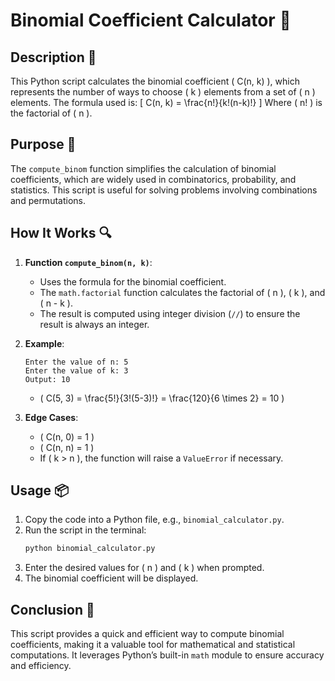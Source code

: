 # Binomial Coefficient Calculator 🧮

## Description 📝

This Python script calculates the binomial coefficient \( C(n, k) \), which represents the number of ways to choose \( k \) elements from a set of \( n \) elements. The formula used is:
\[
C(n, k) = \frac{n!}{k!(n-k)!}
\]
Where \( n! \) is the factorial of \( n \).

## Purpose 🎯

The `compute_binom` function simplifies the calculation of binomial coefficients, which are widely used in combinatorics, probability, and statistics. This script is useful for solving problems involving combinations and permutations.

## How It Works 🔍

1. **Function `compute_binom(n, k)`**:

    - Uses the formula for the binomial coefficient.
    - The `math.factorial` function calculates the factorial of \( n \), \( k \), and \( n - k \).
    - The result is computed using integer division (`//`) to ensure the result is always an integer.

2. **Example**:

    ```
    Enter the value of n: 5
    Enter the value of k: 3
    Output: 10
    ```

    - \( C(5, 3) = \frac{5!}{3!(5-3)!} = \frac{120}{6 \times 2} = 10 \)

3. **Edge Cases**:
    - \( C(n, 0) = 1 \)
    - \( C(n, n) = 1 \)
    - If \( k > n \), the function will raise a `ValueError` if necessary.

## Usage 📦

1. Copy the code into a Python file, e.g., `binomial_calculator.py`.
2. Run the script in the terminal:
    ```bash
    python binomial_calculator.py
    ```
3. Enter the desired values for \( n \) and \( k \) when prompted.
4. The binomial coefficient will be displayed.

## Conclusion 🚀

This script provides a quick and efficient way to compute binomial coefficients, making it a valuable tool for mathematical and statistical computations.
It leverages Python’s built-in `math` module to ensure accuracy and efficiency.
